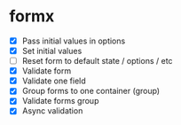 # formx

- [x] Pass initial values in options
- [x] Set initial values
- [ ] Reset form to default state / options / etc
- [x] Validate form
- [x] Validate one field
- [x] Group forms to one container (group)
- [x] Validate forms group
- [x] Async validation
